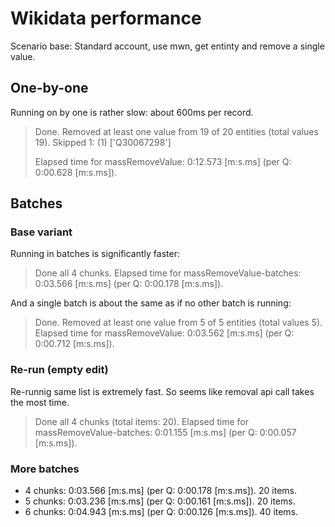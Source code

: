# Wikidata performance

Scenario base:
Standard account, use mwn, get entinty and remove a single value.

## One-by-one

Running on by one is rather slow: about 600ms per record.
<blockquote>
Done. Removed at least one value from 19 of 20 entities (total values 19).
Skipped 1: (1) ['Q30067298']

Elapsed time for massRemoveValue: 0:12.573 [m:s.ms] (per Q: 0:00.628 [m:s.ms]).
</blockquote>

## Batches

### Base variant
Running in batches is significantly faster:
<blockquote>
Done all 4 chunks.
Elapsed time for massRemoveValue-batches: 0:03.566 [m:s.ms] (per Q: 0:00.178 [m:s.ms]).
</blockquote>

And a single batch is about the same as if no other batch is running:
<blockquote>
Done. Removed at least one value from 5 of 5 entities (total values 5).
Elapsed time for massRemoveValue: 0:03.562 [m:s.ms] (per Q: 0:00.712 [m:s.ms]).
</blockquote>

### Re-run (empty edit)
Re-runnig same list is extremely fast. So seems like removal api call takes the most time.
<blockquote>
Done all 4 chunks (total items: 20).
Elapsed time for massRemoveValue-batches: 0:01.155 [m:s.ms] (per Q: 0:00.057 [m:s.ms]).
</blockquote>

### More batches

* 4 chunks: 0:03.566 [m:s.ms] (per Q: 0:00.178 [m:s.ms]). 20 items.
* 5 chunks: 0:03.236 [m:s.ms] (per Q: 0:00.161 [m:s.ms]). 20 items.
* 6 chunks: 0:04.943 [m:s.ms] (per Q: 0:00.126 [m:s.ms]). 40 items.
